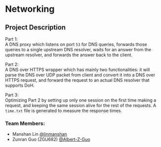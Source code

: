 # Networking

## Project Description
Part 1: <br />
A DNS proxy which listens on port `53` for DNS queries, forwards those queries to a single upstream DNS resolver, waits for an answer from the upstream resolver, and forwards the answer back to the client.

Part 2: <br />
A DNS over HTTPS wrapper which has mainly two functionalities: it will parse the DNS over UDP packet from client and convert it into a DNS over HTTPS request, and forward the request to an actual DNS resolver that supports DoH.

Part 3: <br />
Optimizing Part 2 by setting up only one session on the first time making a request, and keeping the same session alive for the rest of the requests. A `time.txt` file is generated to measure the response times.

### Team Members:
- Manshan Lin [@linmanshan](https://github.com/linmanshan)
- Zunran Guo (ZGU682) [@Albert-Z-Guo](https://github.com/Albert-Z-Guo)
